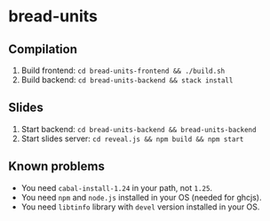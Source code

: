 # bread-units

## Compilation

1. Build frontend: `cd bread-units-frontend && ./build.sh`
2. Build backend: `cd bread-units-backend && stack install`

## Slides

1. Start backend: `cd bread-units-backend && bread-units-backend`
2. Start slides server: `cd reveal.js && npm build && npm start`

## Known problems

* You need `cabal-install-1.24` in your path, not `1.25`.
* You need `npm` and `node.js` installed in your OS (needed for ghcjs).
* You need `libtinfo` library with `devel` version installed in your OS.
